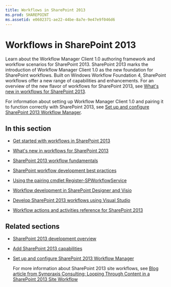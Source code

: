```yaml
---
title: Workflows in SharePoint 2013
ms.prod: SHAREPOINT
ms.assetid: e0602371-ae22-44be-8a7e-9e47e9f046d6
---
```



# Workflows in SharePoint 2013
Learn about the Workflow Manager Client 1.0 authoring framework and workflow scenarios for SharePoint 2013.
SharePoint 2013 marks the introduction of Workflow Manager Client 1.0 as the new foundation for SharePoint workflows. Built on Windows Workflow Foundation 4, SharePoint workflows offer a new range of capabilities and enhancements. For an overview of the new flavor of workflows for SharePoint 2013, see  [What's new in workflows for SharePoint 2013](what-s-new-in-workflows-for-sharepoint-2013.md).
  
    
    

For information about setting up Workflow Manager Client 1.0 and pairing it to function correctly with SharePoint 2013, see  [Set up and configure SharePoint 2013 Workflow Manager](set-up-and-configure-sharepoint-2013-workflow-manager.md).
## In this section


-  [Get started with workflows in SharePoint 2013](get-started-with-workflows-in-sharepoint-2013.md)
    
  
-  [What's new in workflows for SharePoint 2013](what-s-new-in-workflows-for-sharepoint-2013.md)
    
  
-  [SharePoint 2013 workflow fundamentals](sharepoint-2013-workflow-fundamentals.md)
    
  
-  [SharePoint workflow development best practices](sharepoint-workflow-development-best-practices.md)
    
  
-  [Using the pairing cmdlet Register-SPWorkflowService](using-the-pairing-cmdlet-register-spworkflowservice.md)
    
  
-  [Workflow development in SharePoint Designer and Visio](workflow-development-in-sharepoint-designer-and-visio.md)
    
  
-  [Develop SharePoint 2013 workflows using Visual Studio](develop-sharepoint-2013-workflows-using-visual-studio.md)
    
  
-  [Workflow actions and activities reference for SharePoint 2013](workflow-actions-and-activities-reference-for-sharepoint-2013.md)
    
  

## Related sections


-  [SharePoint 2013 development overview](sharepoint-2013-development-overview.md)
    
  
-  [Add SharePoint 2013 capabilities](add-sharepoint-2013-capabilities.md)
    
  
-  [Set up and configure SharePoint 2013 Workflow Manager](set-up-and-configure-sharepoint-2013-workflow-manager.md)
    
    For more information about SharePoint 2013 site workflows, see  [Blog article from Sympraxis Consulting: Looping Through Content in a SharePoint 2013 Site Workflow](http://sympmarc.com/2016/01/14/looping-through-content-in-a-sharepoint-2013-site-workflow-part-1-introduction)
    
  

